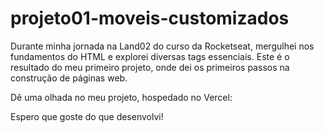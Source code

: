 # projeto01-moveis-customizados

Durante minha jornada na Land02 do curso da Rocketseat, mergulhei nos fundamentos do HTML e explorei diversas tags essenciais. Este é o resultado do meu primeiro projeto, onde dei os primeiros passos na construção de páginas web.

Dê uma olhada no meu projeto, hospedado no Vercel:

Espero que goste do que desenvolvi!
